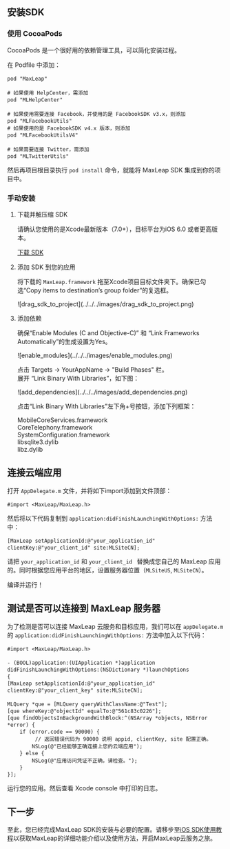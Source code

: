 ## 安装SDK

### 使用 CocoaPods

CocoaPods 是一个很好用的依赖管理工具，可以简化安装过程。

在 Podfile 中添加：

```
pod "MaxLeap"

# 如果使用 HelpCenter，需添加
pod "MLHelpCenter"

# 如果使用需要连接 Facebook，并使用的是 FacebookSDK v3.x，则添加
pod "MLFacebookUtils"
# 如果使用的是 FacebookSDK v4.x 版本，则添加
pod "MLFacebookUtilsV4"

# 如果需要连接 Twitter，需添加
pod "MLTwitterUtils"
```

然后再项目根目录执行 `pod install` 命令，就能将 MaxLeap SDK 集成到你的项目中。

### 手动安装

1. 下载并解压缩 SDK

	请确认您使用的是Xcode最新版本（7.0+），目标平台为iOS 6.0 或者更高版本。

	<a class="download-sdk" href="https://github.com/MaxLeap/SDK-iOS/releases" target="_blank">下载 SDK</a>

2. 添加 SDK 到您的应用

	将下载的 `MaxLeap.framework` 拖至Xcode项目目标文件夹下。确保已勾选“Copy items to destination’s group folder”的复选框。
	
	<p class="image-wrapper">
	![drag_sdk_to_project](../../../images/drag_sdk_to_project.png)

3. 添加依赖

	确保“Enable Modules (C and Objective-C)” 和 “Link Frameworks Automatically”的生成设置为Yes。
    
    <p class="image-wrapper">
    ![enable_modules](../../../images/enable_modules.png)

	点击 Targets → YourAppName → "Build Phases" 栏。</br>
	展开 “Link Binary With Libraries”，如下图：
	
	<p class="image-wrapper">
	![add_dependencies](../../../images/add_dependencies.png)
	
	点击“Link Binary With Libraries”左下角+号按钮，添加下列框架：
	
	MobileCoreServices.framework</br>
	CoreTelephony.framework</br>
	SystemConfiguration.framework</br>
	libsqlite3.dylib</br>
	libz.dylib</br>

## 连接云端应用

打开 `AppDelegate.m` 文件，并将如下import添加到文件顶部：

```objc
#import <MaxLeap/MaxLeap.h>
```

然后将以下代码复制到 `application:didFinishLaunchingWithOptions:` 方法中：

```objc
[MaxLeap setApplicationId:@"your_application_id" clientKey:@"your_client_id" site:MLSiteCN];
```

请把 `your_application_id` 和 `your_client_id ` 替换成您自己的 MaxLeap 应用的。同时根据您应用平台的地区，设置服务器位置（`MLSiteUS`, `MLSiteCN`）。

编译并运行！


## 测试是否可以连接到 MaxLeap 服务器

为了检测是否可以连接 MaxLeap 云服务和目标应用，我们可以在 `appDelegate.m` 的 `application:didFinishLaunchingWithOptions:` 方法中加入以下代码：

```objc
#import <MaxLeap/MaxLeap.h>

- (BOOL)application:(UIApplication *)application didFinishLaunchingWithOptions:(NSDictionary *)launchOptions
{
[MaxLeap setApplicationId:@"your_application_id" clientKey:@"your_client_key" site:MLSiteCN];

MLQuery *que = [MLQuery queryWithClassName:@"Test"];
[que whereKey:@"objectId" equalTo:@"561c83c0226"];
[que findObjectsInBackgroundWithBlock:^(NSArray *objects, NSError *error) {
    if (error.code == 90000) {
    	 // 返回错误代码为 90000 说明 appid, clientKey, site 配置正确。
        NSLog(@"已经能够正确连接上您的云端应用");
    } else {
        NSLog(@"应用访问凭证不正确，请检查。");
    }
}];
```

运行您的应用。然后查看 Xcode console 中打印的日志。

## 下一步
 至此，您已经完成MaxLeap SDK的安装与必要的配置。请移步至[iOS SDK使用教程](ML_DOCS_GUIDE_LINK_PLACEHOLDER_IOS)以获取MaxLeap的详细功能介绍以及使用方法，开启MaxLeap云服务之旅。
